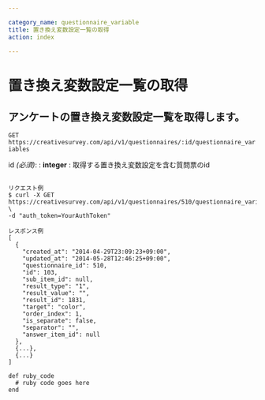 ```yaml
---

category_name: questionnaire_variable
title: 置き換え変数設定一覧の取得
action: index

---
```


# 置き換え変数設定一覧の取得

## アンケートの置き換え変数設定一覧を取得します。

`GET https://creativesurvey.com/api/v1/questionnaires/:id/questionnaire_variables`

id _(必須)_:
: __integer__
: 取得する置き換え変数設定を含む質問票のid

~~~

リクエスト例
$ curl -X GET https://creativesurvey.com/api/v1/questionnaires/510/questionnaire_variables \
-d "auth_token=YourAuthToken"

レスポンス例
[
  {
    "created_at": "2014-04-29T23:09:23+09:00",
    "updated_at": "2014-05-28T12:46:25+09:00",
    "questionnaire_id": 510,
    "id": 103,
    "sub_item_id": null,
    "result_type": "1",
    "result_value": "",
    "result_id": 1831,
    "target": "color",
    "order_index": 1,
    "is_separate": false,
    "separator": "",
    "answer_item_id": null
  },
  {...},
  {...}
]

~~~

~~~
def ruby_code
  # ruby code goes here
end
~~~

